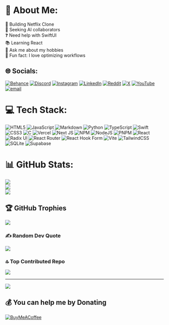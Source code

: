 # 💫 About Me:
🚀 Building Netflix Clone<br>🤝 Seeking AI collaborators<br>❓ Need help with SwiftUI<br>📚 Learning React<br>🎯 Ask me about my hobbies<br>🎉 Fun fact: I love optimizing workflows


## 🌐 Socials:
[![Behance](https://img.shields.io/badge/Behance-1769ff?logo=behance&logoColor=white)](https://behance.net/egeuysal) [![Discord](https://img.shields.io/badge/Discord-%237289DA.svg?logo=discord&logoColor=white)](https://discord.gg/https://discord.gg/WEdbUg5c) [![Instagram](https://img.shields.io/badge/Instagram-%23E4405F.svg?logo=Instagram&logoColor=white)](https://instagram.com/snapuree) [![LinkedIn](https://img.shields.io/badge/LinkedIn-%230077B5.svg?logo=linkedin&logoColor=white)](https://linkedin.com/in/egeuysal) [![Reddit](https://img.shields.io/badge/Reddit-%23FF4500.svg?logo=Reddit&logoColor=white)](https://reddit.com/user/HiSimpy) [![X](https://img.shields.io/badge/X-black.svg?logo=X&logoColor=white)](https://x.com/egecreates) [![YouTube](https://img.shields.io/badge/YouTube-%23FF0000.svg?logo=YouTube&logoColor=white)](https://youtube.com/@https://youtube.com/@egeuysall?si=mDNaVhLYOlQAlw8P) [![email](https://img.shields.io/badge/Email-D14836?logo=gmail&logoColor=white)](mailto:hello@egeuysal.com) 

# 💻 Tech Stack:
![HTML5](https://img.shields.io/badge/html5-%23E34F26.svg?style=for-the-badge&logo=html5&logoColor=white) ![JavaScript](https://img.shields.io/badge/javascript-%23323330.svg?style=for-the-badge&logo=javascript&logoColor=%23F7DF1E) ![Markdown](https://img.shields.io/badge/markdown-%23000000.svg?style=for-the-badge&logo=markdown&logoColor=white) ![Python](https://img.shields.io/badge/python-3670A0?style=for-the-badge&logo=python&logoColor=ffdd54) ![TypeScript](https://img.shields.io/badge/typescript-%23007ACC.svg?style=for-the-badge&logo=typescript&logoColor=white) ![Swift](https://img.shields.io/badge/swift-F54A2A?style=for-the-badge&logo=swift&logoColor=white) ![CSS3](https://img.shields.io/badge/css3-%231572B6.svg?style=for-the-badge&logo=css3&logoColor=white) ![C](https://img.shields.io/badge/c-%2300599C.svg?style=for-the-badge&logo=c&logoColor=white) ![Vercel](https://img.shields.io/badge/vercel-%23000000.svg?style=for-the-badge&logo=vercel&logoColor=white) ![Next JS](https://img.shields.io/badge/Next-black?style=for-the-badge&logo=next.js&logoColor=white) ![NPM](https://img.shields.io/badge/NPM-%23CB3837.svg?style=for-the-badge&logo=npm&logoColor=white) ![NodeJS](https://img.shields.io/badge/node.js-6DA55F?style=for-the-badge&logo=node.js&logoColor=white) ![PNPM](https://img.shields.io/badge/pnpm-%234a4a4a.svg?style=for-the-badge&logo=pnpm&logoColor=f69220) ![React](https://img.shields.io/badge/react-%2320232a.svg?style=for-the-badge&logo=react&logoColor=%2361DAFB) ![Radix UI](https://img.shields.io/badge/radix%20ui-161618.svg?style=for-the-badge&logo=radix-ui&logoColor=white) ![React Router](https://img.shields.io/badge/React_Router-CA4245?style=for-the-badge&logo=react-router&logoColor=white) ![React Hook Form](https://img.shields.io/badge/React%20Hook%20Form-%23EC5990.svg?style=for-the-badge&logo=reacthookform&logoColor=white) ![Vite](https://img.shields.io/badge/vite-%23646CFF.svg?style=for-the-badge&logo=vite&logoColor=white) ![TailwindCSS](https://img.shields.io/badge/tailwindcss-%2338B2AC.svg?style=for-the-badge&logo=tailwind-css&logoColor=white) ![SQLite](https://img.shields.io/badge/sqlite-%2307405e.svg?style=for-the-badge&logo=sqlite&logoColor=white) ![Supabase](https://img.shields.io/badge/Supabase-3ECF8E?style=for-the-badge&logo=supabase&logoColor=white)
# 📊 GitHub Stats:
![](https://github-readme-stats.vercel.app/api?username=egeuysall&theme=dark&hide_border=false&include_all_commits=true&count_private=true)<br/>
![](https://nirzak-streak-stats.vercel.app/?user=egeuysall&theme=dark&hide_border=false)<br/>
![](https://github-readme-stats.vercel.app/api/top-langs/?username=egeuysall&theme=dark&hide_border=false&include_all_commits=true&count_private=true&layout=compact)

## 🏆 GitHub Trophies
![](https://github-profile-trophy.vercel.app/?username=egeuysall&theme=radical&no-frame=false&no-bg=true&margin-w=4)

### ✍️ Random Dev Quote
![](https://quotes-github-readme.vercel.app/api?type=horizontal&theme=radical)

### 🔝 Top Contributed Repo
![](https://github-contributor-stats.vercel.app/api?username=egeuysall&limit=5&theme=dark&combine_all_yearly_contributions=true)

---
[![](https://visitcount.itsvg.in/api?id=egeuysall&icon=0&color=0)](https://visitcount.itsvg.in)

  ## 💰 You can help me by Donating
  [![BuyMeACoffee](https://img.shields.io/badge/Buy%20Me%20a%20Coffee-ffdd00?style=for-the-badge&logo=buy-me-a-coffee&logoColor=black)](https://buymeacoffee.com/https://buymeacoffee.com/egeuysal) 

  
<!-- Proudly created with GPRM ( https://gprm.itsvg.in ) -->
